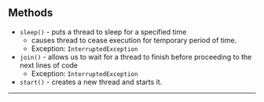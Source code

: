 ## Methods
- `sleep()` - puts a thread to sleep for a specified time 
  - causes thread to cease execution for temporary period of time.
  - Exception: `InterruptedException`
- `join()` - allows us to wait for a thread to finish before proceeding to the next lines of code
  - Exception: `InterruptedException`
- `start()` - creates a new thread and starts it.
---